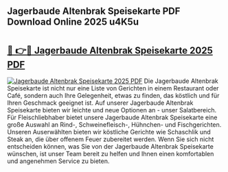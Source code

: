 ## Jagerbaude Altenbrak Speisekarte PDF Download Online 2025 u4K5u

# <h2><a href="http://gcb54u.nevu.top/?p=Jagerbaude+Altenbrak+Speisekarte">🔗 👉🔴 Jagerbaude Altenbrak Speisekarte 2025 PDF</a></h2>

[![Jagerbaude Altenbrak Speisekarte 2025 PDF](https://i.imgur.com/dBaPXMq.png)](http://gcb54u.nevu.top/?p=Jagerbaude+Altenbrak+Speisekarte)
Die Jagerbaude Altenbrak Speisekarte ist nicht nur eine Liste von Gerichten in einem Restaurant oder Café, sondern auch Ihre Gelegenheit, etwas zu finden, das köstlich und für Ihren Geschmack geeignet ist. Auf unserer Jagerbaude Altenbrak Speisekarte bieten wir leichte und neue Optionen an - unser Salatbereich. Für Fleischliebhaber bietet unsere Jagerbaude Altenbrak Speisekarte eine große Auswahl an Rind-, Schweinefleisch-, Hühnchen- und Fischgerichten. Unseren Auserwählten bieten wir köstliche Gerichte wie Schaschlik und Steak an, die über offenem Feuer zubereitet werden. Wenn Sie sich nicht entscheiden können, was Sie von der Jagerbaude Altenbrak Speisekarte wünschen, ist unser Team bereit zu helfen und Ihnen einen komfortablen und angenehmen Service zu bieten.
